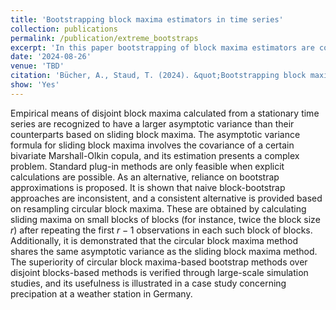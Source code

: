 ```yaml
---
title: 'Bootstrapping block maxima estimators in time series'
collection: publications
permalink: /publication/extreme_bootstraps
excerpt: 'In this paper bootstrapping of block maxima estimators are considered. Consistency results, limit theorems are provivded. Large scale High Performance Cluster-powered simulation studies are conducted. The application is demonstrated via a case study involving S&P-500 log-returns.'
date: '2024-08-26'
venue: 'TBD'
citation: 'Bücher, A., Staud, T. (2024). &quot;Bootstrapping block maxima estimators in time series&quot; <i>TBD</i>'
show: 'Yes'
---
```


Empirical means of disjoint block maxima calculated from a stationary time series are recognized to have a larger asymptotic variance than their counterparts based on sliding block maxima. The asymptotic variance formula for sliding block maxima involves the covariance of a certain bivariate Marshall-Olkin copula, and its estimation presents a complex problem. Standard plug-in methods are only feasible when explicit calculations are possible. As an alternative, reliance on bootstrap approximations is proposed. It is shown that naive block-bootstrap approaches are inconsistent, and a consistent alternative is provided based on resampling circular block maxima. These are obtained by calculating sliding maxima on small blocks of blocks (for instance, twice the block size $r$) after repeating the first $r - 1$ observations in each such block of blocks. Additionally, it is demonstrated that the circular block maxima method shares the same asymptotic variance as the sliding block maxima method. The superiority of circular block maxima-based bootstrap methods over disjoint blocks-based methods is verified through large-scale simulation studies, and its usefulness is illustrated in a case study concerning precipation at a weather station in Germany.


<!-- [PROJECT euclid entry](https://projecteuclid.org/journals/electronic-journal-of-statistics/volume-18/issue-2/Limit-theorems-for-non-degenerate-U-statistics-//of-block-maxima/10.1214/24-EJS2269.full), 
 #[arXiv entry](https://arxiv.org/abs/2308.13761) -->
